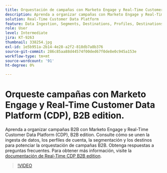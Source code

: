 ```yaml
---
title: Orquestación de campañas con Marketo Engage y Real-Time Customer Data Platform, B2B edition
description: Aprenda a organizar campañas con Marketo Engage y Real-Time Customer Data Platform (CDP), B2B edition.
solution: Real-Time Customer Data Platform
feature: Data Ingestion, Segments, Destinations, Profiles, Destinations
role: User
level: Intermediate
jira: KT-9263
thumbnail: 338254.jpg
exl-id: 1e5b951a-2b14-4e28-a2f2-818db7a8b376
source-git-commit: 286c85aa88d44574f00ded67f0de8e0c945a153e
workflow-type: tm+mt
source-wordcount: '91'
ht-degree: 0%

---
```


# Orqueste campañas con Marketo Engage y Real-Time Customer Data Platform (CDP), B2B edition.

Aprenda a organizar campañas B2B con Marketo Engage y Real-Time Customer Data Platform (CDP), B2B edition. Consulte cómo se unen la ingesta de datos, los perfiles de cuenta, la segmentación y los destinos para potenciar la orquestación de campañas B2B. Obtenga respuestas a preguntas frecuentes. Para obtener más información, visite la [documentación de Real-Time CDP B2B edition](https://experienceleague.adobe.com/docs/experience-platform/rtcdp/b2b-overview.html?lang=es).

>[!VIDEO](https://video.tv.adobe.com/v/338254?learn=on&enablevpops)
